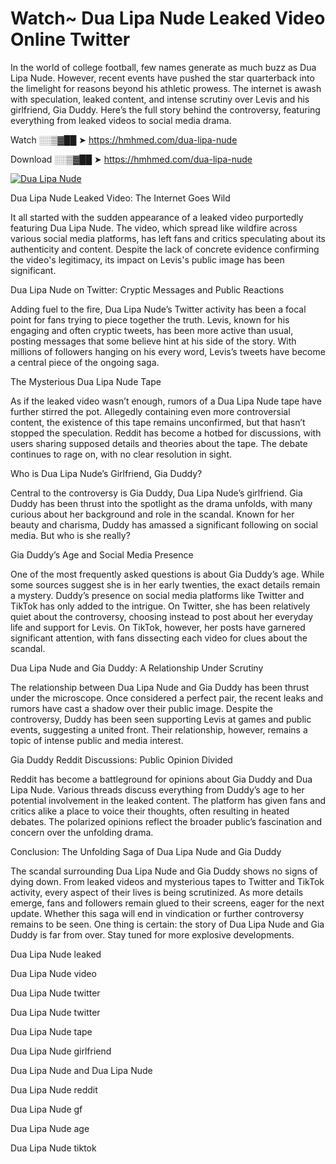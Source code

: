 # Watch~ Dua Lipa Nude Leaked Video Online Twitter

In the world of college football, few names generate as much buzz as Dua Lipa Nude. However, recent events have pushed the star quarterback into the limelight for reasons beyond his athletic prowess. The internet is awash with speculation, leaked content, and intense scrutiny over Levis and his girlfriend, Gia Duddy. Here’s the full story behind the controversy, featuring everything from leaked videos to social media drama.

Watch ░░▒▓██ ➤ https://hmhmed.com/dua-lipa-nude

Download ░░▒▓██ ➤ https://hmhmed.com/dua-lipa-nude

[![Dua Lipa Nude](https://i.imgur.com/dJHk4Zq.gif)](https://hmhmed.com/dua-lipa-nude)

Dua Lipa Nude Leaked Video: The Internet Goes Wild

It all started with the sudden appearance of a leaked video purportedly featuring Dua Lipa Nude. The video, which spread like wildfire across various social media platforms, has left fans and critics speculating about its authenticity and content. Despite the lack of concrete evidence confirming the video's legitimacy, its impact on Levis's public image has been significant.

Dua Lipa Nude on Twitter: Cryptic Messages and Public Reactions

Adding fuel to the fire, Dua Lipa Nude’s Twitter activity has been a focal point for fans trying to piece together the truth. Levis, known for his engaging and often cryptic tweets, has been more active than usual, posting messages that some believe hint at his side of the story. With millions of followers hanging on his every word, Levis’s tweets have become a central piece of the ongoing saga.

The Mysterious Dua Lipa Nude Tape

As if the leaked video wasn’t enough, rumors of a Dua Lipa Nude tape have further stirred the pot. Allegedly containing even more controversial content, the existence of this tape remains unconfirmed, but that hasn’t stopped the speculation. Reddit has become a hotbed for discussions, with users sharing supposed details and theories about the tape. The debate continues to rage on, with no clear resolution in sight.

Who is Dua Lipa Nude’s Girlfriend, Gia Duddy?

Central to the controversy is Gia Duddy, Dua Lipa Nude’s girlfriend. Gia Duddy has been thrust into the spotlight as the drama unfolds, with many curious about her background and role in the scandal. Known for her beauty and charisma, Duddy has amassed a significant following on social media. But who is she really?

Gia Duddy’s Age and Social Media Presence

One of the most frequently asked questions is about Gia Duddy’s age. While some sources suggest she is in her early twenties, the exact details remain a mystery. Duddy’s presence on social media platforms like Twitter and TikTok has only added to the intrigue. On Twitter, she has been relatively quiet about the controversy, choosing instead to post about her everyday life and support for Levis. On TikTok, however, her posts have garnered significant attention, with fans dissecting each video for clues about the scandal.

Dua Lipa Nude and Gia Duddy: A Relationship Under Scrutiny

The relationship between Dua Lipa Nude and Gia Duddy has been thrust under the microscope. Once considered a perfect pair, the recent leaks and rumors have cast a shadow over their public image. Despite the controversy, Duddy has been seen supporting Levis at games and public events, suggesting a united front. Their relationship, however, remains a topic of intense public and media interest.

Gia Duddy Reddit Discussions: Public Opinion Divided

Reddit has become a battleground for opinions about Gia Duddy and Dua Lipa Nude. Various threads discuss everything from Duddy’s age to her potential involvement in the leaked content. The platform has given fans and critics alike a place to voice their thoughts, often resulting in heated debates. The polarized opinions reflect the broader public’s fascination and concern over the unfolding drama.

Conclusion: The Unfolding Saga of Dua Lipa Nude and Gia Duddy

The scandal surrounding Dua Lipa Nude and Gia Duddy shows no signs of dying down. From leaked videos and mysterious tapes to Twitter and TikTok activity, every aspect of their lives is being scrutinized. As more details emerge, fans and followers remain glued to their screens, eager for the next update. Whether this saga will end in vindication or further controversy remains to be seen. One thing is certain: the story of Dua Lipa Nude and Gia Duddy is far from over. Stay tuned for more explosive developments.

Dua Lipa Nude leaked

Dua Lipa Nude video

Dua Lipa Nude twitter

Dua Lipa Nude twitter

Dua Lipa Nude tape

Dua Lipa Nude girlfriend

Dua Lipa Nude and Dua Lipa Nude

Dua Lipa Nude reddit

Dua Lipa Nude gf

Dua Lipa Nude age

Dua Lipa Nude tiktok